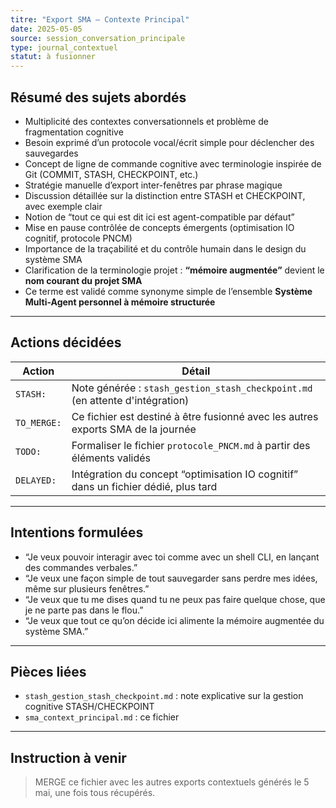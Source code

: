 ```yaml
---
titre: "Export SMA – Contexte Principal"
date: 2025-05-05
source: session_conversation_principale
type: journal_contextuel
statut: à fusionner
---
```


## Résumé des sujets abordés

- Multiplicité des contextes conversationnels et problème de fragmentation cognitive
- Besoin exprimé d’un protocole vocal/écrit simple pour déclencher des sauvegardes
- Concept de ligne de commande cognitive avec terminologie inspirée de Git (COMMIT, STASH, CHECKPOINT, etc.)
- Stratégie manuelle d’export inter-fenêtres par phrase magique
- Discussion détaillée sur la distinction entre STASH et CHECKPOINT, avec exemple clair
- Notion de “tout ce qui est dit ici est agent-compatible par défaut”
- Mise en pause contrôlée de concepts émergents (optimisation IO cognitif, protocole PNCM)
- Importance de la traçabilité et du contrôle humain dans le design du système SMA
- Clarification de la terminologie projet : **“mémoire augmentée”** devient le **nom courant du projet SMA**
- Ce terme est validé comme synonyme simple de l’ensemble **Système Multi-Agent personnel à mémoire structurée**

---

## Actions décidées

| Action | Détail |
|--------|--------|
| `STASH:` | Note générée : `stash_gestion_stash_checkpoint.md` (en attente d'intégration) |
| `TO_MERGE:` | Ce fichier est destiné à être fusionné avec les autres exports SMA de la journée |
| `TODO:` | Formaliser le fichier `protocole_PNCM.md` à partir des éléments validés |
| `DELAYED:` | Intégration du concept “optimisation IO cognitif” dans un fichier dédié, plus tard |

---

## Intentions formulées

- “Je veux pouvoir interagir avec toi comme avec un shell CLI, en lançant des commandes verbales.”
- “Je veux une façon simple de tout sauvegarder sans perdre mes idées, même sur plusieurs fenêtres.”
- “Je veux que tu me dises quand tu ne peux pas faire quelque chose, que je ne parte pas dans le flou.”
- “Je veux que tout ce qu’on décide ici alimente la mémoire augmentée du système SMA.”

---

## Pièces liées

- `stash_gestion_stash_checkpoint.md` : note explicative sur la gestion cognitive STASH/CHECKPOINT
- `sma_context_principal.md` : ce fichier

---

## Instruction à venir

> MERGE ce fichier avec les autres exports contextuels générés le 5 mai, une fois tous récupérés.

